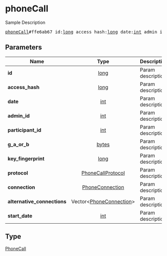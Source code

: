 # phoneCall

Sample Description

<pre>
<a href="../constructor/phoneCall.md">phoneCall</a>#ffe6ab67 id:<a href="../type/long.md">long</a> access_hash:<a href="../type/long.md">long</a> date:<a href="../type/int.md">int</a> admin_id:<a href="../type/int.md">int</a> participant_id:<a href="../type/int.md">int</a> g_a_or_b:<a href="../type/bytes.md">bytes</a> key_fingerprint:<a href="../type/long.md">long</a> protocol:<a href="../type/PhoneCallProtocol.md">PhoneCallProtocol</a> connection:<a href="../type/PhoneConnection.md">PhoneConnection</a> alternative_connections:Vector&lt;<a href="../type/PhoneConnection.md">PhoneConnection</a>&gt; start_date:<a href="../type/int.md">int</a> = <a href="../type/PhoneCall.md">PhoneCall</a>;</pre>
## Parameters

| Name | Type | Description |
|------|:----:|-------------|
| **id** | <a href="../type/long.md">long</a> | Param description |
| **access_hash** | <a href="../type/long.md">long</a> | Param description |
| **date** | <a href="../type/int.md">int</a> | Param description |
| **admin_id** | <a href="../type/int.md">int</a> | Param description |
| **participant_id** | <a href="../type/int.md">int</a> | Param description |
| **g_a_or_b** | <a href="../type/bytes.md">bytes</a> | Param description |
| **key_fingerprint** | <a href="../type/long.md">long</a> | Param description |
| **protocol** | <a href="../type/PhoneCallProtocol.md">PhoneCallProtocol</a> | Param description |
| **connection** | <a href="../type/PhoneConnection.md">PhoneConnection</a> | Param description |
| **alternative_connections** | Vector&lt;<a href="../type/PhoneConnection.md">PhoneConnection</a>&gt; | Param description |
| **start_date** | <a href="../type/int.md">int</a> | Param description |

## Type

<a href="../type/PhoneCall.md">PhoneCall</a>
